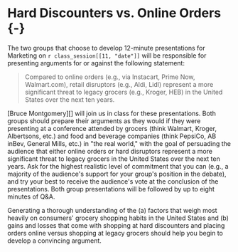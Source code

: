 # Hard Discounters vs. Online Orders {-}

The two groups that choose to develop 12-minute presentations for Marketing on
`r class_session[[11, "date"]]` will be responsible for presenting arguments for
or against the following statement:

> Compared to online orders (e.g., via Instacart, Prime Now, Walmart.com),
retail disruptors (e.g., Aldi, Lidl) represent a more significant threat to
legacy grocers (e.g., Kroger, HEB) in the United States over the next ten years.

[Bruce Montgomery][] will join us in class for these presentations. Both groups
should prepare their arguments as they would if they were presenting at a
conference attended by grocers (think Walmart, Kroger, Albertsons, etc.) and
food and beverage companies (think PepsiCo, AB inBev, General Mills, etc.) in
"the real world," with the goal of persuading the audience that either online
orders or hard disruptors represent a more significant threat to legacy grocers
in the United States over the next ten years. Ask for the highest realistic
level of commitment that you can (e.g., a majority of the audience's support for
your group's position in the debate), and try your best to receive the
audience's vote at the conclusion of the presentations. Both group presentations
will be followed by up to eight minutes of Q&A.

Generating a thorough understanding of the (a) factors that weigh most heavily
on consumers' grocery shopping habits in the United States and (b) gains and
losses that come with shopping at hard discounters and placing orders online
versus shopping at legacy grocers should help you begin to develop a convincing
argument.
